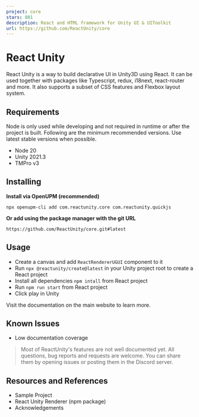 ```yaml
---
project: core
stars: 801
description: React and HTML framework for Unity UI & UIToolkit
url: https://github.com/ReactUnity/core
---
```


React Unity
===========

React Unity is a way to build declarative UI in Unity3D using React. It can be used together with packages like Typescript, redux, i18next, react-router and more. It also supports a subset of CSS features and Flexbox layout system.

Requirements
------------

Node is only used while developing and not required in runtime or after the project is built. Following are the minimum recommended versions. Use latest stable versions when possible.

-   Node 20
-   Unity 2021.3
-   TMPro v3

Installing
----------

**Install via OpenUPM (recommended)**

```
npx openupm-cli add com.reactunity.core com.reactunity.quickjs
```

**Or add using the package manager with the git URL**

```
https://github.com/ReactUnity/core.git#latest
```

Usage
-----

-   Create a canvas and add `ReactRendererUGUI` component to it
-   Run `npx @reactunity/create@latest` in your Unity project root to create a React project
-   Install all dependencies `npm intall` from React project
-   Run `npm run start` from React project
-   Click play in Unity

Visit the documentation on the main website to learn more.

Known Issues
------------

-   Low documentation coverage

> Most of ReactUnity's features are not well documented yet. All questions, bug reports and requests are welcome. You can share them by opening issues or posting them in the Discord server.

Resources and References
------------------------

-   Sample Project
-   React Unity Renderer (npm package)
-   Acknowledgements
